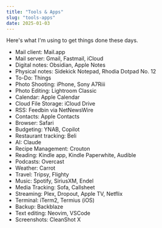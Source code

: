 ```yaml
---
title: "Tools & Apps"
slug: "tools-apps"
date: 2025-01-03
---
```


Here's what I'm using to get things done these days.

- Mail client: Mail.app
- Mail server: Gmail, Fastmail, iCloud
- Digital notes: Obsidian, Apple Notes
- Physical notes: Sidekick Notepad, Rhodia Dotpad No. 12
- To-Do: Things
- Photo Shooting: iPhone, Sony A7Riii
- Photo Editing: Lightroom Classic
- Calendar: Apple Calendar
- Cloud File Storage: iCloud Drive
- RSS: Feedbin via NetNewsWire
- Contacts: Apple Contacts
- Browser: Safari
- Budgeting: YNAB, Copilot
- Restaurant tracking: Beli
- AI: Claude
- Recipe Management: Crouton
- Reading: Kindle app, Kindle Paperwhite, Audible
- Podcasts: Overcast
- Weather: Carrot
- Travel: Tripsy, Flighty
- Music: Spotify, SiriusXM, Endel
- Media Tracking: Sofa, Callsheet
- Streaming: Plex, Dropout, Apple TV, Netflix
- Terminal: iTerm2, Termius (iOS)
- Backup: Backblaze
- Text editing: Neovim, VSCode
- Screenshots: CleanShot X

